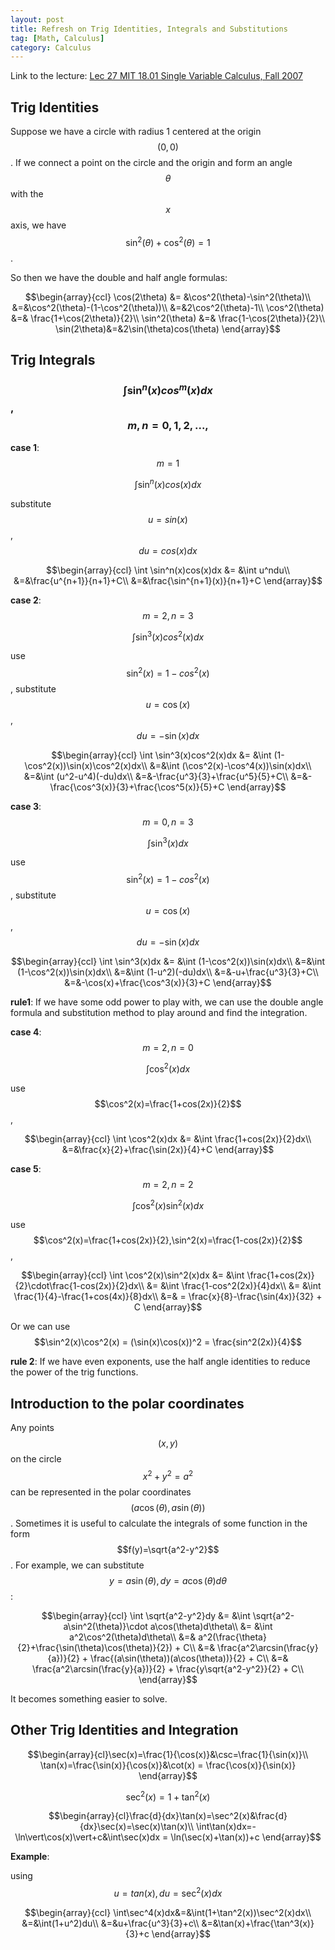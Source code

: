 ```yaml
---
layout: post
title: Refresh on Trig Identities, Integrals and Substitutions
tag: [Math, Calculus]
category: Calculus
---
```


Link to the lecture: [Lec 27 MIT 18.01 Single Variable Calculus, Fall 2007](https://www.youtube.com/watch?v=Bv9kVDcj7yo&index=24&list=PL590CCC2BC5AF3BC1)

## Trig Identities

Suppose we have a circle with radius 1 centered at the origin $$(0,0)$$. If we connect a point on the circle and the origin and form an angle $$\theta$$ with the $$x$$ axis, we have $$\sin^2(\theta)+\cos^2(\theta)=1$$.

So then we have the double and half angle formulas:

$$\begin{array}{ccl}
\cos(2\theta) &= &\cos^2(\theta)-\sin^2(\theta)\\
&=&\cos^2(\theta)-(1-\cos^2(\theta))\\
&=&2\cos^2(\theta)-1\\
\cos^2(\theta) &=& \frac{1+\cos(2\theta)}{2}\\
\sin^2(\theta) &=& \frac{1-\cos(2\theta)}{2}\\
\sin(2\theta)&=&2\sin(\theta)cos(\theta)
\end{array}$$

## Trig Integrals
### $$\int \sin^n(x)cos^m(x)dx$$, $$m,n=0,1,2,...,$$

**case 1**: $$m=1$$

$$\int \sin^n(x)cos(x)dx$$

substitute $$u=sin(x)$$, $$du = cos(x)dx$$

$$\begin{array}{ccl}
\int \sin^n(x)cos(x)dx &= &\int u^ndu\\
&=&\frac{u^{n+1}}{n+1}+C\\
&=&\frac{\sin^{n+1}(x)}{n+1}+C
\end{array}$$

**case 2**: $$m=2, n=3$$

$$\int \sin^3(x)cos^2(x)dx$$

use $$\sin^2(x)=1-cos^2(x)$$, substitute $$u=\cos(x)$$, $$du=-\sin(x)dx$$

$$\begin{array}{ccl}
\int \sin^3(x)cos^2(x)dx &= &\int (1-\cos^2(x))\sin(x)\cos^2(x)dx\\
&=&\int (\cos^2(x)-\cos^4(x))\sin(x)dx\\
&=&\int (u^2-u^4)(-du)dx\\
&=&-\frac{u^3}{3}+\frac{u^5}{5}+C\\
&=&-\frac{\cos^3(x)}{3}+\frac{\cos^5(x)}{5}+C
\end{array}$$

**case 3**: $$m=0, n=3$$

$$\int \sin^3(x)dx$$

use $$\sin^2(x)=1-cos^2(x)$$, substitute $$u=\cos(x)$$, $$du=-\sin(x)dx$$

$$\begin{array}{ccl}
\int \sin^3(x)dx &= &\int (1-\cos^2(x))\sin(x)dx\\
&=&\int (1-\cos^2(x))\sin(x)dx\\
&=&\int (1-u^2)(-du)dx\\
&=&-u+\frac{u^3}{3}+C\\
&=&-\cos(x)+\frac{\cos^3(x)}{3}+C
\end{array}$$

**rule1**: If we have some odd power to play with, we can use the double angle formula and substitution method to play around and find the integration.

**case 4**: $$m=2,n=0$$

$$\int \cos^2(x)dx$$

use $$\cos^2(x)=\frac{1+cos(2x)}{2}$$,

$$\begin{array}{ccl}
\int \cos^2(x)dx &= &\int \frac{1+cos(2x)}{2}dx\\
&=&\frac{x}{2}+\frac{\sin(2x)}{4}+C
\end{array}$$

**case 5**: $$m=2,n=2$$

$$\int \cos^2(x)\sin^2(x)dx$$

use $$\cos^2(x)=\frac{1+cos(2x)}{2},\sin^2(x)=\frac{1-cos(2x)}{2}$$,

$$\begin{array}{ccl}
\int \cos^2(x)\sin^2(x)dx &= &\int \frac{1+cos(2x)}{2}\cdot\frac{1-cos(2x)}{2}dx\\
&= &\int \frac{1-cos^2(2x)}{4}dx\\
&= &\int \frac{1}{4}-\frac{1+cos(4x)}{8}dx\\
&=& = \frac{x}{8}-\frac{\sin(4x)}{32} + C
\end{array}$$

Or we can use $$\sin^2(x)\cos^2(x) = (\sin(x)\cos(x))^2 = \frac{sin^2(2x)}{4}$$

**rule 2**: If we have even exponents, use the half angle identities to reduce the power of the trig functions.

## Introduction to the polar coordinates

Any points $$(x,y)$$ on the circle $$x^2+y^2=a^2$$ can be represented in the polar coordinates $$(a\cos(\theta),a\sin(\theta))$$. Sometimes it is useful to calculate the integrals of some function in the form $$f(y)=\sqrt{a^2-y^2}$$. For example, we can substitute $$y=a\sin(\theta), dy=a\cos(\theta)d\theta$$:

$$\begin{array}{ccl}
\int \sqrt{a^2-y^2}dy &= &\int \sqrt{a^2-a\sin^2(\theta)}\cdot a\cos(\theta)d\theta\\
&= &\int a^2\cos^2(\theta)d\theta\\
&=& a^2(\frac{\theta}{2}+\frac{\sin(\theta)\cos(\theta)}{2}) + C\\
&=& \frac{a^2\arcsin(\frac{y}{a})}{2} + \frac{(a\sin(\theta))(a\cos(\theta))}{2} + C\\
&=& \frac{a^2\arcsin(\frac{y}{a})}{2} + \frac{y\sqrt{a^2-y^2}}{2} + C\\
\end{array}$$

It becomes something easier to solve.

## Other Trig Identities and Integration

$$\begin{array}{cl}\sec(x)=\frac{1}{\cos(x)}&\csc=\frac{1}{\sin(x)}\\
\tan(x)=\frac{\sin(x)}{\cos(x)}&\cot(x) = \frac{\cos(x)}{\sin(x)}
\end{array}$$

$$\sec^2(x) = 1+\tan^2(x)$$

$$\begin{array}{cl}\frac{d}{dx}\tan(x)=\sec^2(x)&\frac{d}{dx}\sec(x)=\sec(x)\tan(x)\\
\int\tan(x)dx=-\ln\vert\cos(x)\vert+c&\int\sec(x)dx = \ln(\sec(x)+\tan(x))+c
\end{array}$$

**Example**:

using $$u=tan(x),du=\sec^2(x)dx$$

$$\begin{array}{ccl}
\int\sec^4(x)dx&=&\int(1+\tan^2(x))\sec^2(x)dx\\
&=&\int(1+u^2)du\\
&=&u+\frac{u^3}{3}+c\\
&=&\tan(x)+\frac{\tan^3(x)}{3}+c
\end{array}$$
